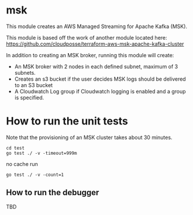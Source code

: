 # msk
This module creates an AWS Managed Streaming for Apache Kafka (MSK).

This module is based off the work of another module located here:
https://github.com/cloudposse/terraform-aws-msk-apache-kafka-cluster

In addition to creating an MSK broker, running this module will create:
* An MSK broker with 2 nodes in each defined subnet, maximum of 3 subnets. 
* Creates an s3 bucket if the user decides MSK logs should be delivered to an S3 bucket
* A Cloudwatch Log group if Cloudwatch logging is enabled and a group is specified. 


# How to run the unit tests
Note that the provisioning of an MSK cluster takes about 30 minutes. 

```
cd test
go test ./ -v -timeout=999m
```

no cache run
```
go test ./ -v -count=1
```

## How to run the debugger

TBD